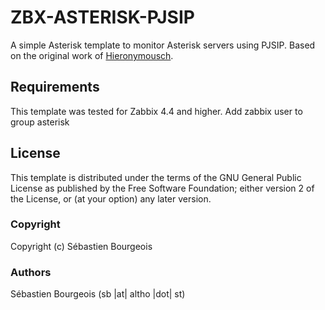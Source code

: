 ZBX-ASTERISK-PJSIP
==================

A simple Asterisk template to monitor Asterisk servers using PJSIP.
Based on the original work of [Hieronymousch](https://github.com/hieronymousch/zabbix-asterisk-pjsip).

Requirements
------------

This template was tested for Zabbix 4.4 and higher.
Add zabbix user to group asterisk

License
-------

This template is distributed under the terms of the GNU General Public License as published by the Free Software Foundation; either version 2 of the License, or (at your option) any later version.

### Copyright

  Copyright (c) Sébastien Bourgeois

### Authors

  Sébastien Bourgeois
  (sb |at| altho |dot| st)
